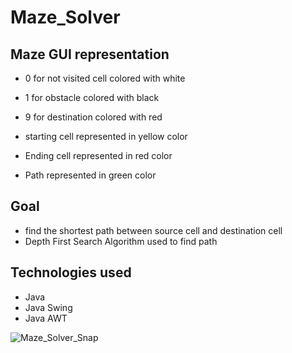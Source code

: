 # Maze_Solver

## Maze GUI representation
* 0 for not visited cell colored with white
* 1 for obstacle colored with black
* 9 for destination colored with red

* starting cell represented in yellow color
* Ending cell represented in red color

* Path represented in green color

## Goal
* find the shortest path between source cell and destination cell
* Depth First Search Algorithm used to find path

## Technologies used
* Java
* Java Swing
* Java AWT

![Maze_Solver_Snap](https://github.com/kiranchandusaragadam/Maze_Solver/assets/110031953/d91a35ca-d198-47f9-a359-1a98adb10b49)
